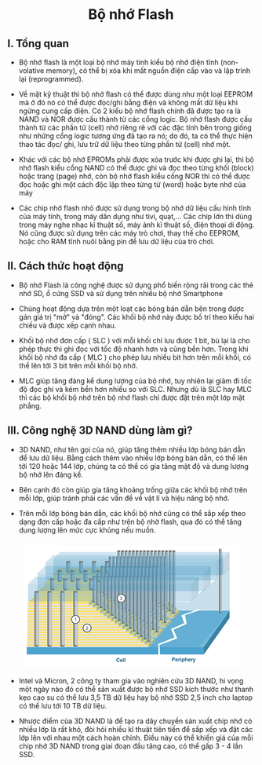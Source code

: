 <h1 align="center">Bộ nhớ Flash</h1>


## I. Tổng quan
- Bộ nhớ flash là một loại bộ nhớ máy tính kiểu bộ nhớ điện tĩnh (non-volative memory), có thể bị xóa khi mất nguồn điện cấp vào và lập trình lại (reprogrammed).

- Về mặt kỹ thuật thì bộ nhớ flash có thể được dùng như một loại EEPROM mà ở đó nó có thể được đọc/ghi bằng điện và không mất dữ liệu khi ngừng cung cấp điện. Có 2 kiểu bộ nhớ flash chính đã được tạo ra là NAND và NOR được cấu thành từ các cổng logic. Bộ nhớ flash được cấu thành từ các phần tử (cell) nhớ riêng rẽ với các đặc tính bên trong giống như những cổng logic tương ứng đã tạo ra nó; do đó, ta có thể thực hiện thao tác đọc/ ghi, lưu trữ dữ liệu theo từng phần tử (cell) nhớ một.

- Khác với các bộ nhớ EPROMs phải được xóa trước khi được ghi lại, thì bộ nhớ flash kiểu cổng NAND có thể được ghi và đọc theo từng khối (block) hoặc trang (page) nhớ, còn bộ nhớ flash kiểu cổng NOR thì có thể được đọc hoặc ghi một cách độc lập theo từng từ (word) hoặc byte nhớ của máy

- Các chip nhớ flash nhỏ được sử dụng trong bộ nhớ dữ liệu cấu hình tĩnh của máy tính, trong máy dân dụng như tivi, quạt,... Các chip lớn thì dùng trong máy nghe nhạc kĩ thuật số, máy ảnh kĩ thuật số, điện thoại di động. Nó cũng được sử dụng trên các máy trò chơi, thay thế cho EEPROM, hoặc cho RAM tĩnh nuôi bằng pin để lưu dữ liệu của trò chơi.


## II. Cách thức hoạt động

- Bộ nhớ Flash là công nghệ được sử dụng phổ biến rộng rãi trong các thẻ nhớ SD, ổ cứng SSD và sử dụng trên nhiều bộ nhớ Smartphone

- Chúng hoạt động dựa trên một loạt các bóng bán dẫn bên trong được gán giá trị "mở" và "đóng". Các khối bộ nhớ này được bố trí theo kiểu hai chiều và được xếp cạnh nhau.

- Khối bộ nhớ đơn cấp ( SLC ) với mỗi khối chỉ lưu được 1 bit, bù lại là cho phép thực thi ghi đọc với tốc độ nhanh hơn và cũng bền hơn. Trong khi khối bộ nhớ đa cấp ( MLC ) cho phép lưu nhiều bit hơn trên mỗi khối, có thể lên tới 3 bit trên mỗi khối bộ nhớ.

- MLC giúp tăng đáng kể dung lượng của bộ nhớ, tuy nhiên lại giảm đi tốc độ đọc ghi và kém bền hơn nhiều so với SLC. Nhưng dù là SLC hay MLC thì các bộ khối bộ nhớ trên bộ nhớ flash chỉ được đặt trên một lớp mặt phẳng.


## III. Công nghệ 3D NAND dùng làm gì?


- 3D NAND, như tên gọi của nó, giúp tăng thêm nhiều lớp bóng bán dẫn để lưu dữ liệu. Bằng cách thêm vào nhiều lớp bóng bán dẫn, có thể lên tới 120 hoặc 144 lớp, chúng ta có thể có gia tăng mật độ và dung lượng bộ nhớ lên đáng kể.

- Bên cạnh đó còn giúp gia tăng khoảng trống giữa các khối bộ nhớ trên mỗi lớp, giúp tránh phải các vấn đề về vật lí và hiệu năng bộ nhớ.

- Trên mỗi lớp bóng bán dẫn, các khối bộ nhớ cũng có thể sắp xếp theo dạng đơn cấp hoặc đa cấp như trên bộ nhờ flash, qua đó có thể tăng dung lượng lên mức cực khủng nếu muốn.

<h3 align="center"><img src="../../03-Images/document/38.png"></h3>

- Intel và Micron, 2 công ty tham gia vào nghiên cứu 3D NAND, hi vọng một ngày nào đó có thể sản xuất được bộ nhớ SSD kích thước như thanh kẹo cao su có thể lưu 3,5 TB dữ liệu hay bộ nhớ SSD 2,5 inch cho laptop có thể lưu tới 10 TB dữ liệu.

- Nhược điểm của 3D NAND là để tạo ra dây chuyền sản xuất chip nhớ có nhiều lớp là rất khó, đòi hỏi nhiều kĩ thuật tiên tiến để sắp xếp và đặt các lớp lên với nhau một cách hoàn chỉnh. Điều này có thể khiến giá của mỗi chip nhớ 3D NAND trong giai đoạn đầu tăng cao, có thể gấp 3 - 4 lần SSD.